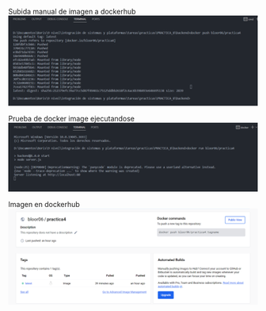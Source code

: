 Subida manual de imagen a dockerhub
![Alt text](image.png)

Prueba de docker image ejecutandose
![Alt text](image-1.png)

Imagen en dockerhub
![Alt text](image-2.png)